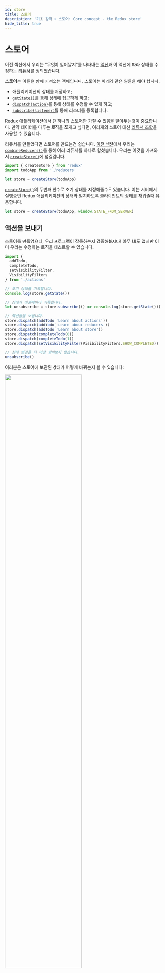 ```yaml
---
id: store
title: 스토어
description: '기초 강좌 > 스토어: Core concept - the Redux store'
hide_title: true
---
```


# 스토어

이전 섹션에서 우리는 "무엇이 일어날지"를 나타내는 [액션](Actions.md)과 이 액션에 따라 상태를 수정하는 [리듀서](Reducers.md)를 정의했습니다.

**스토어**는 이들을 함께 가져오는 객체입니다. 스토어는 아래와 같은 일들을 해야 합니다:

- 애플리케이션의 상태를 저장하고;
- [`getState()`](../api/Store.md#getState)를 통해 상태에 접근하게 하고;
- [`dispatch(action)`](../api/Store.md#dispatch)를 통해 상태를 수정할 수 있게 하고;
- [`subscribe(listener)`](../api/Store.md#subscribe)를 통해 리스너를 등록합니다.

Redux 애플리케이션에서 단 하나의 스토어만 가질 수 있음을 알아두는것이 중요합니다. 만약 데이터를 다루는 로직을 쪼개고 싶다면, 여러개의 스토어 대신 [리듀서 조합](Reducers.md#splitting-reducers)을 사용할 수 있습니다.

리듀서를 만들었다면 스토어를 만드는건 쉽습니다. [이전 섹션](Reducers.md)에서 우리는 [`combineReducers()`](../api/combineReducers.md)를 통해 여러 리듀서를 하나로 합쳤습니다. 우리는 이것을 가져와서 [`createStore()`](../api/createStore.md)에 넘길겁니다.

```js
import { createStore } from 'redux'
import todoApp from './reducers'

let store = createStore(todoApp)
```

[`createStore()`](../api/createStore.md)의 두번째 인수로 초기 상태를 지정해줄수도 있습니다. 이는 서버에서 실행중인 Redux 애플리케이션의 상태와 일치하도록 클라이언트의 상태를 채워줄때 유용합니다.

```js
let store = createStore(todoApp, window.STATE_FROM_SERVER)
```

## 액션을 보내기

스토어를 만들었으니, 우리 프로그램이 작동하는지 검증해봅시다! 아무 UI도 없지만 이미 우리는 수정하는 로직을 테스트할 수 있습니다.

```js
import {
  addTodo,
  completeTodo,
  setVisibilityFilter,
  VisibilityFilters
} from './actions'

// 초기 상태를 기록합니다.
console.log(store.getState())

// 상태가 바뀔때마다 기록합니다.
let unsubscribe = store.subscribe(() => console.log(store.getState()))

// 액션들을 보냅니다.
store.dispatch(addTodo('Learn about actions'))
store.dispatch(addTodo('Learn about reducers'))
store.dispatch(addTodo('Learn about store'))
store.dispatch(completeTodo(0))
store.dispatch(completeTodo(1))
store.dispatch(setVisibilityFilter(VisibilityFilters.SHOW_COMPLETED))

// 상태 변경을 더 이상 받아보지 않습니다.
unsubscribe()
```

여러분은 스토어에 보관된 상태가 어떻게 바뀌는지 볼 수 있습니다:

<img src='http://i.imgur.com/zMMtoMz.png' width='70%' />

우리는 UI를 작성하기도 전에 앱이 어떻게 행동할지 정했습니다. 이 강좌에서는 다루지 않겠지만, 이 시점에서 여러분은 리듀서와 액션 생산자들을 위한 테스트를 작성할 수 있습니다. 이들은 단지 함수이기 때문에 아무것도 모조(mock)할 필요가 없습니다. 이들을 호출하고, 반환하는 것들을 검증하세요.

## Source Code

#### `index.js`

```js
import { createStore } from 'redux'
import todoApp from './reducers'

let store = createStore(todoApp)
```

## 다음 단계

우리의 할일 앱을 위한 UI를 만들기 전에, [Redux 애플리케이션에서 데이터 흐름](DataFlow.md)을 보기 위해 잠시 옆길로 빠지겠습니다.
